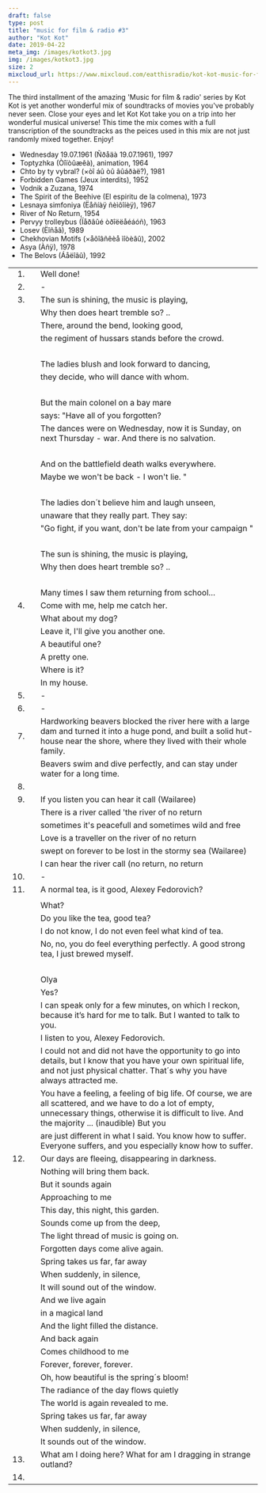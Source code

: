 ```yaml
---
draft: false
type: post
title: "music for film & radio #3"
author: "Kot Kot"
date: 2019-04-22
meta_img: /images/kotkot3.jpg
img: /images/kotkot3.jpg
size: 2
mixcloud_url: https://www.mixcloud.com/eatthisradio/kot-kot-music-for-film-radio-3/
---
```


The third installment of the amazing 'Music for film & radio' series by Kot Kot is yet another wonderful mix of soundtracks of movies you've probably never seen. Close your eyes and let Kot Kot take you on a trip into her wonderful musical universe! This time the mix comes with a full transcription of the soundtracks as the peices used in this mix are not just randomly mixed together. Enjoy!

- Wednesday 19.07.1961 (Ñðåäà 19.07.1961), 1997
- Toptyzhka (Òîïòûæêà), animation, 1964
- Chto by ty vybral? (×òî áû òû âûáðàë?), 1981
- Forbidden Games (Jeux interdits), 1952
- Vodnik a Zuzana, 1974
- The Spirit of the Beehive (El espiritu de la colmena), 1973
- Lesnaya simfoniya (Ëåñíàÿ ñèìôîíèÿ), 1967
- River of No Return, 1954
- Pervyy trolleybus (Ïåðâûé òðîëëåéáóñ), 1963
- Losev (Ëîñåâ), 1989
- Chekhovian Motifs (×åõîâñêèå ìîòèâû), 2002
- Asya (Àñÿ), 1978
- The Belovs (Áåëîâû), 1992

|                  |   |         		|
|----------------: |---| -------------	|
|1.|   |Well done!|
|2.|   |- |
|3.|   |The sun is shining, the music is playing,|
|  |   |Why then does heart tremble so? ..|
|  |   |There, around the bend, looking good,|
|  |   |the regiment of hussars stands before the crowd.|
|  |   |<br>|
|  |   |The ladies blush and look forward to dancing,| 
|  |   |they decide, who will dance with whom.|
|  |   |<br>|
|  |   |But the main colonel on a bay mare|
|  |   |says: "Have all of you forgotten?|
|  |   |The dances were on Wednesday, now it is Sunday, on next Thursday - war. And there is no salvation.|
|  |   |<br>|
|  |   |And on the battlefield death walks everywhere.|
|  |   |Maybe we won't be back - I won't lie. "|
|  |   |<br>|
|  |   |The ladies don´t believe him and laugh unseen,|
|  |   |unaware that they really part. They say:|
|  |   |"Go fight, if you want, don't be late from your campaign "|
|  |   |<br>|
|  |   |The sun is shining, the music is playing,|
|  |   |Why then does heart tremble so? ..|
|  |   |<br>|
|  |   |Many times I saw them returning from school…|
|4.|   |Come with me, help me catch her.|
|  |   |What about my dog?|
|  |   |Leave it, I'll give you another one.|
|  |   |A beautiful one?|
|  |   |A pretty one.|
|  |   |Where is it?|
|  |   |In my house.|
|5.|   |-|
|6.|   |-|
|7.|   |Hardworking beavers blocked the river here with a large dam and turned it into a huge pond, and built a solid hut-house near the shore, where they lived with their whole family.|
|  |   |Beavers swim and dive perfectly, and can stay under water for a long time.|
|8.|   | |
|9.|   |If you listen you can hear it call (Wailaree)|
|  |   |There is a river called 'the river of no return|
|  |   |sometimes it's peacefull and sometimes wild and free|
|  |   |Love is a traveller on the river of no return|
|  |   |swept on forever to be lost in the stormy sea (Wailaree)|
|  |   |I can hear the river call (no return, no return|
|10.|   |- |
|11.|   |A normal tea, is it good, Alexey Fedorovich?|
|  |   ||
|  |   |What?|
|  |   |Do you like the tea, good tea?|
|  |   |I do not know, I do not even feel what kind of tea.|
|  |   |No, no, you do feel everything perfectly. A good strong tea, I just brewed myself.|
|  |   |<br>|
|  |   |Olya|
|  |   |Yes?|
|  |   |I can speak only for a few minutes, on which I reckon, because it’s hard for me to talk. But I wanted to talk to you.|
|  |   |I listen to you, Alexey Fedorovich.|
|  |   |I could not and did not have the opportunity to go into details, but I know that you have your own spiritual life, and not just physical chatter. That´s why you have always attracted me.|
|  |   |You have a feeling, a feeling of big life. Of course, we are all scattered, and we have to do a lot of empty, unnecessary things, otherwise it is difficult to live. And the majority ... (inaudible) But you| 
|  |   |are just different in what I said. You know how to suffer. Everyone suffers, and you especially know how to suffer.|
|12.|   | Our days are fleeing, disappearing in darkness.|
|  |   |Nothing will bring them back.|
|  |   |But it sounds again|
|  |   |Approaching to me|
|  |   |This day, this night, this garden.|
|  |   |Sounds come up from the deep,|
|  |   |The light thread of music is going on.|
|  |   |Forgotten days come alive again.|
|  |   |Spring takes us far, far away|
|  |   |When suddenly, in silence,|
|  |   |It will sound out of the window.|
|  |   |And we live again|
|  |   |in a magical land|
|  |   |And the light filled the distance.|
|  |   |And back again|
|  |   |Comes childhood to me|
|  |   |Forever, forever, forever.|
|  |   |Oh, how beautiful is the spring´s bloom!|
|  |   |The radiance of the day flows quietly|
|  |   |The world is again revealed to me.|
|  |   |Spring takes us far, far away|
|  |   |When suddenly, in silence,|
|  |   |It sounds out of the window.|
|13.|   |What am I doing here? What for am I dragging in strange outland?|
|14.|   || 




